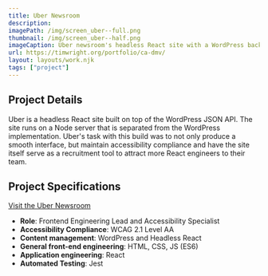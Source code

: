 ```yaml
---
title: Uber Newsroom
description:
imagePath: /img/screen_uber--full.png
thumbnail: /img/screen_uber--half.png
imageCaption: Uber newsroom's headless React site with a WordPress backend
url: https://timwright.org/portfolio/ca-dmv/
layout: layouts/work.njk
tags: ["project"]
---
```


## Project Details

Uber is a headless React site built on top of the WordPress JSON API. The site runs on a Node server that is separated from the WordPress implementation. Uber's task with this build was to not only produce a smooth interface, but maintain accessibility compliance and have the site itself serve as a recruitment tool to attract more React engineers to their team.

## Project Specifications

[Visit the Uber Newsroom](https://www.uber.com/newsroom)

- **Role**: Frontend Engineering Lead and Accessibility Specialist
- **Accessibility Compliance**: WCAG 2.1 Level AA
- **Content management**: WordPress and Headless React
- **General front-end engineering**: HTML, CSS, JS (ES6)
- **Application engineering**: React
- **Automated Testing**: Jest
